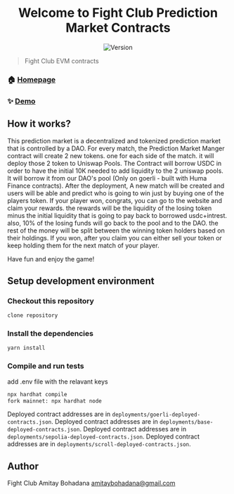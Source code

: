 
<h1 align="center">Welcome to Fight Club Prediction Market Contracts</h1>
<p align="center">
  <img alt="Version" src="https://img.shields.io/badge/version-1.0.0-blue.svg?cacheSeconds=2592000" />
</p>

> Fight Club EVM contracts

### 🏠 [Homepage](https://fightclubdao.carrd.co/)

### ✨ [Demo](https://fightclubapp.vercel.app/markets)

## How it works?

This prediction market is a decentralized and tokenized prediction market that is controlled by a DAO.
For every match, the Prediction Market Manger contract will create 2 new tokens. one for each side of the match.
it will deploy those 2 token to Uniswap Pools.
The Contract will borrow USDC in order to have the initial 10K needed to add liquidity to the 2 uniswap pools.
It will borrow it from our DAO's pool (Only on goerli - built with Huma Finance contracts).
After the deployment, A new match will be created and users will be able and predict who is going to win just by buying one of the players token.
If your player won, congrats, you can go to the website and claim your rewards.
the rewards will be the liquidity of the losing token minus the initial liquidity that is going to pay back to borrowed usdc+intrest.
also, 10% of the losing funds will go back to the pool and to the DAO.
the rest of the money will be split between the winning token holders based on their holdings.
If you won, after you claim you can either sell your token or keep holding them for the next match of your player.

Have fun and enjoy the game!


## Setup development environment



### Checkout this repository

```sh
clone repository
```

### Install the dependencies

```sh
yarn install
```

### Compile and run tests
add .env file with the relavant keys

```sh
npx hardhat compile
fork mainnet: npx hardhat node
```

Deployed contract addresses are in `deployments/goerli-deployed-contracts.json`.
Deployed contract addresses are in `deployments/base-deployed-contracts.json`.
Deployed contract addresses are in `deployments/sepolia-deployed-contracts.json`.
Deployed contract addresses are in `deployments/scroll-deployed-contracts.json`.


## Author
Fight Club
Amitay Bohadana
amitaybohadana@gmail.com
